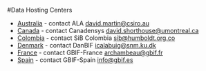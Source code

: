 #Data Hosting Centers

- [Australia](http://ipt.ala.org.au/) - contact ALA <david.martin@csiro.au>
- [Canada](http://data.canadensys.net/ipt) - contact Canadensys <david.shorthouse@umontreal.ca>
- [Colombia](http://ipt.sibcolombia.net/sib/) - contact SiB Colombia <sib@humboldt.org.co>
- [Denmark](http://danbif.au.dk/ipt/) - contact DanBIF <icalabuig@snm.ku.dk>
- [France](http://www.gbif.fr/ipt/) - contact GBIF-France <archambeau@gbif.fr>
- [Spain](http://www.gbif.es:8080/ipt/) - contact GBIF-Spain <info@gbif.es>